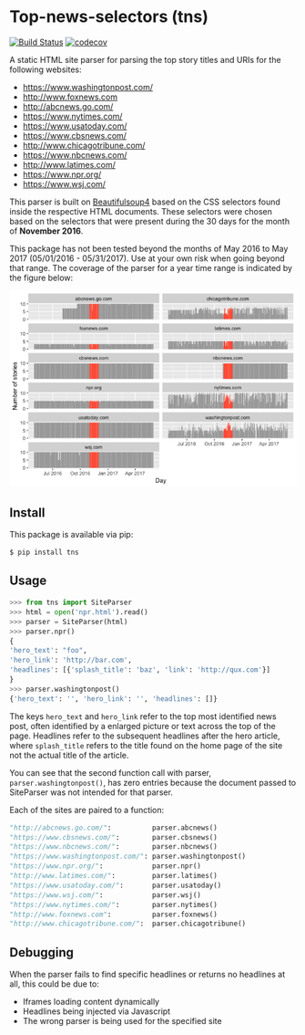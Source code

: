 # Top-news-selectors (tns)

[![Build Status](https://travis-ci.org/oduwsdl/top-news-selectors.svg?branch=master)](https://travis-ci.org/oduwsdl/top-news-selectors) 
[![codecov](https://codecov.io/gh/oduwsdl/top-news-selectors/branch/master/graph/badge.svg)](https://codecov.io/gh/oduwsdl/top-news-selectors)

A static HTML site parser for parsing the top story titles and URIs for the following websites:

- https://www.washingtonpost.com/
- http://www.foxnews.com
- http://abcnews.go.com/
- https://www.nytimes.com/
- https://www.usatoday.com/
- https://www.cbsnews.com/
- http://www.chicagotribune.com/
- https://www.nbcnews.com/
- http://www.latimes.com/
- https://www.npr.org/
- https://www.wsj.com/

This parser is built on [Beautifulsoup4](https://www.crummy.com/software/BeautifulSoup/bs4/doc/) based on the CSS selectors found inside the respective HTML documents.
These selectors were chosen based on the selectors that were present during the 30 days for the month of **November 2016**.

This package has not been tested beyond the months of May 2016 to May 2017 (05/01/2016 - 05/31/2017).
Use at your own risk when going beyond that range.
The coverage of the parser for a year time range is indicated by the figure below:

![alt selectors_coverage_year](docs/selectors_coverage_year.png)

## Install

This package is available via pip:

```
$ pip install tns
```

## Usage

```python
>>> from tns import SiteParser
>>> html = open('npr.html').read()
>>> parser = SiteParser(html)
>>> parser.npr()
{
'hero_text': "foo",
'hero_link': 'http://bar.com',
'headlines': [{'splash_title': 'baz', 'link': 'http://qux.com'}]
}
>>> parser.washingtonpost()
{'hero_text': '', 'hero_link': '', 'headlines': []}
```

The keys `hero_text` and `hero_link` refer to the top most identified news post, often identified by a enlarged picture or text across the top of the page.
Headlines refer to the subsequent headlines after the hero article, where `splash_title` refers to the title found on the home page of the site not the actual title of the article.

You can see that the second function call with parser, `parser.washingtonpost()`, has zero entries because the document passed to SiteParser was not intended for that parser.

Each of the sites are paired to a function:

```python
"http://abcnews.go.com/":          parser.abcnews()
"https://www.cbsnews.com/":        parser.cbsnews()
"https://www.nbcnews.com/":        parser.nbcnews()
"https://www.washingtonpost.com/": parser.washingtonpost()
"https://www.npr.org/":            parser.npr()
"http://www.latimes.com/":         parser.latimes()
"https://www.usatoday.com/":       parser.usatoday()
"https://www.wsj.com/":            parser.wsj()
"https://www.nytimes.com/":        parser.nytimes()
"http://www.foxnews.com":          parser.foxnews()
"http://www.chicagotribune.com/":  parser.chicagotribune()
```

## Debugging

When the parser fails to find specific headlines or returns no headlines at all, this could be due to:

- Iframes loading content dynamically
- Headlines being injected via Javascript
- The wrong parser is being used for the specified site
